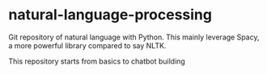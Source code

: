 # natural-language-processing
Git repository of natural language with Python. This mainly leverage Spacy, a more powerful library compared to say NLTK.

This repository starts from basics to chatbot building
